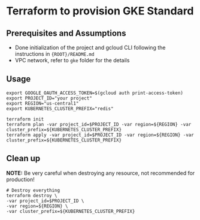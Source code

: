 # Terraform to provision GKE Standard

## Prerequisites and Assumptions
* Done initialization of the project and gcloud CLI following the instructions in `{ROOT}/README.md`
* VPC network, refer to `gke` folder for the details

## Usage
```
export GOOGLE_OAUTH_ACCESS_TOKEN=$(gcloud auth print-access-token)
export PROJECT_ID="your project"
export REGION="us-central1"
export KUBERNETES_CLUSTER_PREFIX="redis"

terraform init
terraform plan -var project_id=$PROJECT_ID -var region=${REGION} -var cluster_prefix=${KUBERNETES_CLUSTER_PREFIX}
terraform apply -var project_id=$PROJECT_ID -var region=${REGION} -var cluster_prefix=${KUBERNETES_CLUSTER_PREFIX}
```
## Clean up
**NOTE:** Be very careful when destroying any resource, not recommended for production!
```
# Destroy everything
terraform destroy \
-var project_id=$PROJECT_ID \
-var region=${REGION} \
-var cluster_prefix=${KUBERNETES_CLUSTER_PREFIX}

